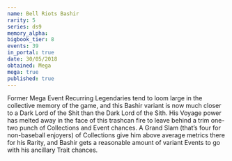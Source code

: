 ```yaml
---
name: Bell Riots Bashir
rarity: 5
series: ds9
memory_alpha:
bigbook_tier: 8
events: 39
in_portal: true
date: 30/05/2018
obtained: Mega
mega: true
published: true
---
```


Former Mega Event Recurring Legendaries tend to loom large in the collective memory of the game, and this Bashir variant is now much closer to a Dark Lord of the Shit than the Dark Lord of the Sith. His Voyage power has melted away in the face of this trashcan fire to leave behind a trim one-two punch of Collections and Event chances. A Grand Slam (that’s four for non-baseball enjoyers) of Collections give him above average metrics there for his Rarity, and Bashir gets a reasonable amount of variant Events to go with his ancillary Trait chances.
